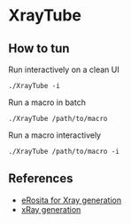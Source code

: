 # XrayTube

## How to tun

 Run interactively on a clean UI

 ```./XrayTube -i```

 Run a macro in batch

 ```./XrayTube /path/to/macro```

 Run a macro interactively

 ```./XrayTube /path/to/macro -i```

 ## References

 * [eRosita for Xray generation](https://geant4-forum.web.cern.ch/t/cant-generate-x-ray-in-x-ray-tube-simualation/8435/29)
 * [xRay generation](https://geant4-forum.web.cern.ch/t/failed-to-simulate-x-ray-generation-from-x-ray-tube/6813)   

